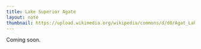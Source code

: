 ```yaml
---
title: Lake Superior Agate
layout: note
thumbnail: https://upload.wikimedia.org/wikipedia/commons/d/d0/Agat_Lake_Superior_-_Duluth%2C_Minnesota%2C_USA..jpg
---
```

Coming soon.

